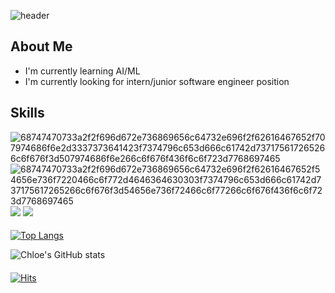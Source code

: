 ![header](https://capsule-render.vercel.app/api?type=slice&color=auto&height=300&section=header&text=Hi%20there%20👋%20&desc=I'm%20Chloe&fontSize=60&rotate=18&fontAlignY=25&fontAlign=75&descAlignY=43&descAlign=80)

<!--### Hi there 👋-->
## About Me
- I'm currently learning AI/ML
- I'm currently looking for intern/junior software engineer position

## Skills
![68747470733a2f2f696d672e736869656c64732e696f2f62616467652f707974686f6e2d3337373641423f7374796c653d666c61742d737175617265266c6f676f3d507974686f6e266c6f676f436f6c6f723d7768697465](https://user-images.githubusercontent.com/90362264/155440259-9ad8e0eb-f46f-441e-864e-7bf2e78cda91.svg)
![68747470733a2f2f696d672e736869656c64732e696f2f62616467652f54656e736f7220466c6f772d4646364630303f7374796c653d666c61742d737175617265266c6f676f3d54656e736f72466c6f77266c6f676f436f6c6f723d7768697465](https://user-images.githubusercontent.com/90362264/155440257-871ddf18-c522-4da8-bd61-7a3b7431a8b8.svg)
<img src="https://img.shields.io/badge/PyTorch-EE4C2C?style=flat-square&logo=PyTorch&logoColor=white"/>
<img src="https://img.shields.io/badge/Docker-2496ED?style=flat-square&logo=Docker&logoColor=white"/>





####
<!-- Top Langs -->
[![Top Langs](https://github-readme-stats.vercel.app/api/top-langs/?username=ChloeS31&langs_count=4&hide=jupyter&layout=compact)](https://github.com/ChloeS31/github-readme-stats)

<!-- Github Stat -->
![Chloe's GitHub stats](https://github-readme-stats.vercel.app/api?username=ChloeS31&count_private=true&theme=dracula)


####
####
<!-- hits -->
[![Hits](https://hits.seeyoufarm.com/api/count/incr/badge.svg?url=https%3A%2F%2Fgithub.com%2FChloeS31%2Fhit-counter&count_bg=%2379C83D&title_bg=%23555555&icon=&icon_color=%23E7E7E7&title=hits&edge_flat=false)](https://hits.seeyoufarm.com)


<!--
**ChloeS31/ChloeS31** is a ✨ _special_ ✨ repository because its `README.md` (this file) appears on your GitHub profile.

Here are some ideas to get you started:

- 🔭 I’m currently working on ...
- 🌱 I’m currently learning ...
- 👯 I’m looking to collaborate on ...
- 🤔 I’m looking for help with ...
- 💬 Ask me about ...
- 📫 How to reach me: ...
- 😄 Pronouns: ...
- ⚡ Fun fact: ...
-->
